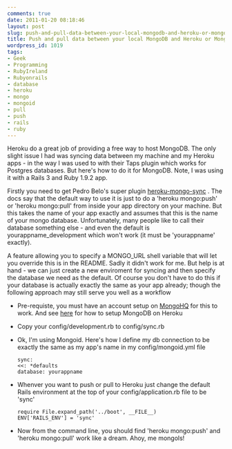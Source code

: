 ```yaml
---
comments: true
date: 2011-01-20 08:18:46
layout: post
slug: push-and-pull-data-between-your-local-mongodb-and-heroku-or-mongohq
title: Push and pull data between your local MongoDB and Heroku or MongoHQ
wordpress_id: 1019
tags:
- Geek
- Programming
- RubyIreland
- Rubyonrails
- database
- heroku
- mongo
- mongoid
- pull
- push
- rails
- ruby
---
```


Heroku do a great job of providing a free way to host MongoDB. The only slight issue I had was syncing data between my machine and my Heroku apps - in the way I was used to with their Taps plugin which works for Postgres databases. But here's how to do it for MongoDB. Note, I was using it with a Rails 3 and Ruby 1.9.2 app.

Firstly you need to get Pedro Belo's super plugin [heroku-mongo-sync](https://github.com/pedro/heroku-mongo-sync) . The docs say that the default way to use it is just to do a 'heroku mongo:push' or 'heroku mongo:pull' from inside your app directory on your machine. But this takes the name of your app exactly and assumes that this is the name of your mongo database. Unfortunately, many people like to call their database something else - and even the default is yourappname_development which won't work (it must be 'yourappname' exactly).

A feature allowing you to specify a MONGO_URL shell variable that will let you override this is in the README. Sadly it didn't work for me. But help is at hand - we can just create a new enviroment for syncing and then specify the database we need as the default. Of course you don't have to do this if your database is actually exactly the same as your app already; though the following approach may still serve you well as a workflow

* Pre-requiste, you must have an account setup on [MongoHQ](https://mongohq.com) for this to work. And see [here](http://docs.heroku.com/mongohq) for how to setup MongoDB on Heroku
* Copy your config/development.rb to config/sync.rb
* Ok, I'm using Mongoid. Here's how I define my db connection to be exactly the same as my app's name in my config/mongoid.yml file

      sync:
      <<: *defaults
      database: yourappname

* Whenver you want to push or pull to Heroku just change the default Rails environment at the top of your config/application.rb file to be 'sync'

      require File.expand_path('../boot', __FILE__)
      ENV['RAILS_ENV'] = 'sync'

* Now from the command line, you should find 'heroku mongo:push' and 'heroku mongo:pull' work like a dream. Ahoy, me mongols!
